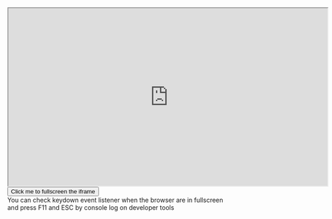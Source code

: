 <!DOCTYPE html>
<html lang="en" >
<head>
  <meta charset="UTF-8">
  <title>CodePen - Fullscreen API on iframe</title>
  <link rel="stylesheet" href="./style.css">

</head>
<body>
<!-- partial:index.partial.html -->
<div id="container">
  <iframe width="720" height="400" src="https://sensn.github.io/DigitalGarden/lib/index.html"></iframe>
  <div>
    <button class="button">Click me to fullscreen the iframe</button>
  </div>
  <div class="info">You can check keydown event listener when the browser are in fullscreen and press F11 and ESC by console log on developer tools</div
  <div class="error"></div>
</div>
<!-- partial -->
  <script  src="./script.js"></script>

</body>
</html>

 
   


